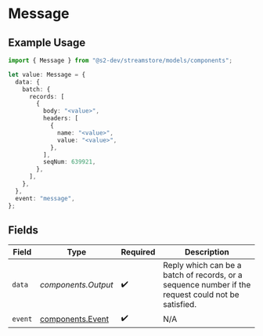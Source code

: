 # Message

## Example Usage

```typescript
import { Message } from "@s2-dev/streamstore/models/components";

let value: Message = {
  data: {
    batch: {
      records: [
        {
          body: "<value>",
          headers: [
            {
              name: "<value>",
              value: "<value>",
            },
          ],
          seqNum: 639921,
        },
      ],
    },
  },
  event: "message",
};
```

## Fields

| Field                                                                                              | Type                                                                                               | Required                                                                                           | Description                                                                                        |
| -------------------------------------------------------------------------------------------------- | -------------------------------------------------------------------------------------------------- | -------------------------------------------------------------------------------------------------- | -------------------------------------------------------------------------------------------------- |
| `data`                                                                                             | *components.Output*                                                                                | :heavy_check_mark:                                                                                 | Reply which can be a batch of records, or a sequence number if the request could not be satisfied. |
| `event`                                                                                            | [components.Event](../../models/components/event.md)                                               | :heavy_check_mark:                                                                                 | N/A                                                                                                |